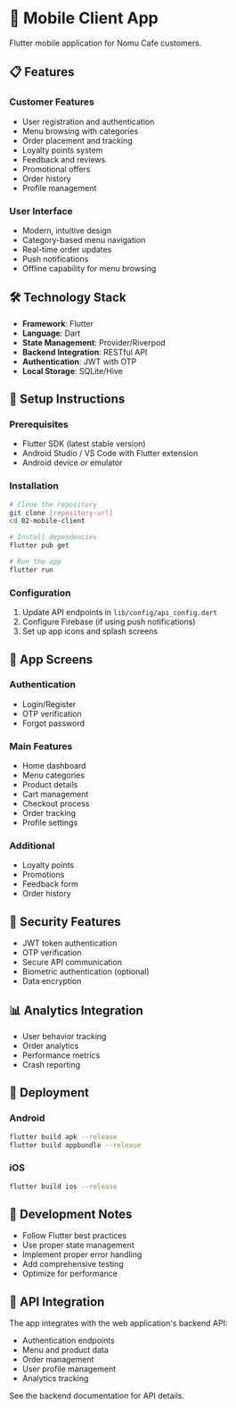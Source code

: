 # 📱 Mobile Client App

Flutter mobile application for Nomu Cafe customers.

## 📋 Features

### Customer Features
- User registration and authentication
- Menu browsing with categories
- Order placement and tracking
- Loyalty points system
- Feedback and reviews
- Promotional offers
- Order history
- Profile management

### User Interface
- Modern, intuitive design
- Category-based menu navigation
- Real-time order updates
- Push notifications
- Offline capability for menu browsing

## 🛠️ Technology Stack

- **Framework**: Flutter
- **Language**: Dart
- **State Management**: Provider/Riverpod
- **Backend Integration**: RESTful API
- **Authentication**: JWT with OTP
- **Local Storage**: SQLite/Hive

## 🚀 Setup Instructions

### Prerequisites
- Flutter SDK (latest stable version)
- Android Studio / VS Code with Flutter extension
- Android device or emulator

### Installation
```bash
# Clone the repository
git clone [repository-url]
cd 02-mobile-client

# Install dependencies
flutter pub get

# Run the app
flutter run
```

### Configuration
1. Update API endpoints in `lib/config/api_config.dart`
2. Configure Firebase (if using push notifications)
3. Set up app icons and splash screens

## 📱 App Screens

### Authentication
- Login/Register
- OTP verification
- Forgot password

### Main Features
- Home dashboard
- Menu categories
- Product details
- Cart management
- Checkout process
- Order tracking
- Profile settings

### Additional
- Loyalty points
- Promotions
- Feedback form
- Order history

## 🔐 Security Features

- JWT token authentication
- OTP verification
- Secure API communication
- Biometric authentication (optional)
- Data encryption

## 📊 Analytics Integration

- User behavior tracking
- Order analytics
- Performance metrics
- Crash reporting

## 🚀 Deployment

### Android
```bash
flutter build apk --release
flutter build appbundle --release
```

### iOS
```bash
flutter build ios --release
```

## 📝 Development Notes

- Follow Flutter best practices
- Use proper state management
- Implement proper error handling
- Add comprehensive testing
- Optimize for performance

## 🔧 API Integration

The app integrates with the web application's backend API:
- Authentication endpoints
- Menu and product data
- Order management
- User profile management
- Analytics tracking

See the backend documentation for API details.
